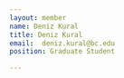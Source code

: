 ```yaml
---
layout: member
name: Deniz Kural
title: Deniz Kural
email:  deniz.kural@bc.edu
position: Graduate Student

---
```

<!-- DO NOT REMOVE CODE BLOCK ABOVE THIS LINE. THIS BLOCK WILL SHOW UP ON GITHUB PREVIEW BUT NOT THE WEBSITE -->
